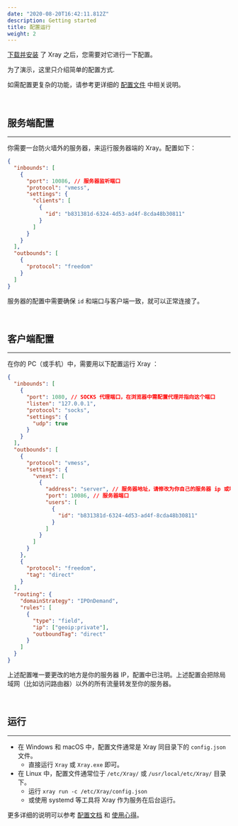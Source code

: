 ```yaml
---
date: "2020-08-20T16:42:11.812Z"
description: Getting started
title: 配置运行
weight: 2
---
```


[下载并安装](../install) 了 Xray 之后，您需要对它进行一下配置。

为了演示，这里只介绍简单的配置方式.

如需配置更复杂的功能，请参考更详细的 [配置文件](../../config) 中相关说明。

<br />

## 服务端配置

---

你需要一台防火墙外的服务器，来运行服务器端的 Xray。配置如下：

```json
{
  "inbounds": [
    {
      "port": 10086, // 服务器监听端口
      "protocol": "vmess",
      "settings": {
        "clients": [
          {
            "id": "b831381d-6324-4d53-ad4f-8cda48b30811"
          }
        ]
      }
    }
  ],
  "outbounds": [
    {
      "protocol": "freedom"
    }
  ]
}
```

服务器的配置中需要确保 `id` 和端口与客户端一致，就可以正常连接了。

<br />

## 客户端配置

---

在你的 PC（或手机）中，需要用以下配置运行 Xray ：

```json
{
  "inbounds": [
    {
      "port": 1080, // SOCKS 代理端口，在浏览器中需配置代理并指向这个端口
      "listen": "127.0.0.1",
      "protocol": "socks",
      "settings": {
        "udp": true
      }
    }
  ],
  "outbounds": [
    {
      "protocol": "vmess",
      "settings": {
        "vnext": [
          {
            "address": "server", // 服务器地址，请修改为你自己的服务器 ip 或域名
            "port": 10086, // 服务器端口
            "users": [
              {
                "id": "b831381d-6324-4d53-ad4f-8cda48b30811"
              }
            ]
          }
        ]
      }
    },
    {
      "protocol": "freedom",
      "tag": "direct"
    }
  ],
  "routing": {
    "domainStrategy": "IPOnDemand",
    "rules": [
      {
        "type": "field",
        "ip": ["geoip:private"],
        "outboundTag": "direct"
      }
    ]
  }
}
```

上述配置唯一要更改的地方是你的服务器 IP，配置中已注明。上述配置会把除局域网（比如访问路由器）以外的所有流量转发至你的服务器。

<br />

## 运行

---

- 在 Windows 和 macOS 中，配置文件通常是 Xray 同目录下的 `config.json` 文件。
    - 直接运行 `Xray` 或 `Xray.exe` 即可。
- 在 Linux 中，配置文件通常位于 `/etc/Xray/` 或 `/usr/local/etc/Xray/` 目录下。
    - 运行 `xray run -c /etc/Xray/config.json`
    - 或使用 systemd 等工具将 Xray 作为服务在后台运行。

更多详细的说明可以参考 [配置文档](../../config) 和 [使用心得](../../documents)。
